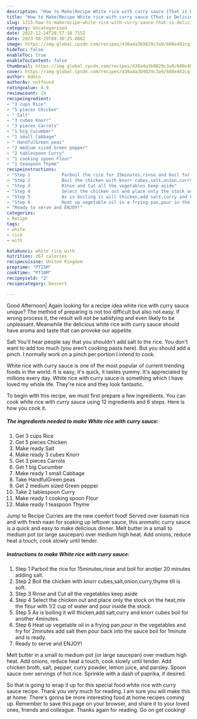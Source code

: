 ```yaml
---
description: "How to Make|Recipe White rice with curry sauce {That is Delicious"
title: "How to Make|Recipe White rice with curry sauce {That is Delicious"
slug: 1215-how-to-makerecipe-white-rice-with-curry-sauce-that-is-delicious
category: Uncategorized
date: 2022-12-24T20:57:18.715Z
date: 2023-08-29T08:36:25.886Z
image: https://img-global.cpcdn.com/recipes/438a4a3b9829c3a9/680x482cq70/white-rice-with-curry-sauce-recipe-main-photo.jpg
hideToc: false
enableToc: true
enableTocContent: false
thumbnail: https://img-global.cpcdn.com/recipes/438a4a3b9829c3a9/680x482cq70/white-rice-with-curry-sauce-recipe-main-photo.jpg
cover: https://img-global.cpcdn.com/recipes/438a4a3b9829c3a9/680x482cq70/white-rice-with-curry-sauce-recipe-main-photo.jpg
author: Admin
authorAv: notfound
ratingvalue: 4.9
reviewcount: 19
recipeingredient:
- "3 cups Rice"
- "5 pieces Chicken"
- " Salt"
- "3 cubes Knorr"
- "3 pieces Carrots"
- "1 big Cucumber"
- "1 small Cabbage"
- " HandfulGreen peas"
- "2 medium sized Green pepper"
- "2 tablespoon Curry"
- "1 cooking spoon Flour"
- "1 teaspoon Thyme"
recipeinstructions:
- "Step 1            Parboil the rice for 15minutes,rinse and boil for anotjer 20 minutes adding salt."
- "Step 2            Boil the chicken with knorr cubes,salt,onion,curry,thyme till is soft."
- "Step 3            Rinse and Cut all the vegetables keep aside"
- "Step 4            Select the chicken out and place only the stock on the heat,mix the flour with 1/2 cup of water and pour inside the stock."
- "Step 5            As is boiling it will thicken,add salt,curry and knorr cubes boil for another 4minutes."
- "Step 6            Heat up vegetable oil in a frying pan,pour in the vegetables and fry for 2minutes add salt then pour back into the sauce boil for 1minute and is ready."
- "Ready to serve and ENJOY!"
categories:
- Recipe
tags:
- white
- rice
- with

katakunci: white rice with 
nutrition: 267 calories
recipecuisine: United Kingdom
preptime: "PT15M"
cooktime: "PT38M"
recipeyield: "2"
recipecategory: Dessert

---
```



Good Afternoon| Again looking for a recipe idea white rice with curry sauce unique? The method of preparing is not too difficult but also not easy. If wrong process it, the result will not be satisfying and even likely to be unpleasant. Meanwhile the delicious white rice with curry sauce should have aroma and taste that can provoke our appetite.





Salt You&#39;ll hear people say that you shouldn&#39;t add salt to the rice. You don&#39;t want to add too much (you aren&#39;t cooking pasta here). But you should add a pinch. I normally work on a pinch per portion I intend to cook.

White rice with curry sauce is one of the most popular of current trending foods in the world. It is easy, it's quick, it tastes yummy. It's appreciated by millions every day. White rice with curry sauce is something which I have loved my whole life. They're nice and they look fantastic.


To begin with this recipe, we must first prepare a few ingredients. You can cook white rice with curry sauce using 12 ingredients and 6 steps. Here is how you cook it.

<!--inarticleads1-->

##### The ingredients needed to make White rice with curry sauce:

1. Get 3 cups Rice
1. Get 5 pieces Chicken
1. Make ready  Salt
1. Make ready 3 cubes Knorr
1. Get 3 pieces Carrots
1. Get 1 big Cucumber
1. Make ready 1 small Cabbage
1. Take  HandfulGreen peas
1. Get 2 medium sized Green pepper
1. Take 2 tablespoon Curry
1. Make ready 1 cooking spoon Flour
1. Make ready 1 teaspoon Thyme


Jump to Recipe Curries are the new comfort food! Served over basmati rice and with fresh naan for soaking up leftover sauce, this aromatic curry sauce is a quick and easy to make delicious dinner. Melt butter in a small to medium pot (or large saucepan) over medium high heat. Add onions, reduce heat a touch, cook slowly until tender. 

<!--inarticleads2-->

##### Instructions to make White rice with curry sauce:

1. Step 1            Parboil the rice for 15minutes,rinse and boil for anotjer 20 minutes adding salt.
1. Step 2            Boil the chicken with knorr cubes,salt,onion,curry,thyme till is soft.
1. Step 3            Rinse and Cut all the vegetables keep aside
1. Step 4            Select the chicken out and place only the stock on the heat,mix the flour with 1/2 cup of water and pour inside the stock.
1. Step 5            As is boiling it will thicken,add salt,curry and knorr cubes boil for another 4minutes.
1. Step 6            Heat up vegetable oil in a frying pan,pour in the vegetables and fry for 2minutes add salt then pour back into the sauce boil for 1minute and is ready.
1. Ready to serve and ENJOY!

Melt butter in a small to medium pot (or large saucepan) over medium high heat. Add onions, reduce heat a touch, cook slowly until tender. Add chicken broth, salt, pepper, curry powder, lemon juice, and parsley. Spoon sauce over servings of hot rice. Sprinkle with a dash of paprika, if desired. 

So that is going to wrap it up for this special food white rice with curry sauce recipe. Thank you very much for reading. I am sure you will make this at home. There's gonna be more interesting food at home recipes coming up. Remember to save this page on your browser, and share it to your loved ones, friends and colleague. Thanks again for reading. Go on get cooking!
